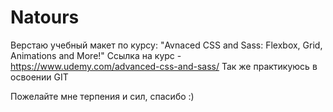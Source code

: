 # Natours

Верстаю учебный макет по курсу: "Avnaced CSS and Sass: Flexbox, Grid, Animations and More!"
Ссылка на курс - https://www.udemy.com/advanced-css-and-sass/
Так же практикуюсь в освоении GIT

Пожелайте мне терпения и сил, спасибо :)